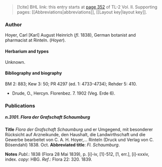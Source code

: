 > [!cite] BHL link: this entry starts at [page 352](https://www.biodiversitylibrary.org/item/103253#page/378/mode/1up) of TL-2 Vol. II.
> Supporting pages: [[Abbreviations|abbreviations]], [[Layout key|layout key]].

### Author

Hoyer, Carl \[Karl\] August Heinrich (*fl*. 1838), German botanist and pharmacist at Rinteln. (*Hoyer*).

#### Herbarium and types

Unknown.

#### Bibliography and biography

BM 2: 883; Kew 3: 50; PR 4297 (ed. 1: 4733-4734); Rehder 5: 410.
- Drude, O., Hercyn. Florenbez. 7. 1902 (Veg. Erde 6).

### Publications

##### n.3101. Flora der Grafschaft Schaumburg

**Title**
*Flora der Grafschaft Schaumburg* und er Umgegend, mit besonderer Rücksicht auf Arzneikunde, den Haushalt, die Landwirthschaft und die Gewerbe bearbeitet von C. A. H. Hoyer,... Rinteln (Druck und Verlag von C. Bösendahl) 1838. Oct.
**Abbreviated title**: *Fl. Schaumburg*.

**Notes**
*Publ*.: 1838 (Flora 28 Mai 1839), p. \[i\]-iv, \[1\]-512, \[1, err.\], \[i\]-xxxiv, index. *copy*: HBG.
*Ref*.: Flora 22: 320. 1839.

